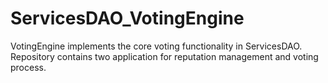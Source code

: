 # ServicesDAO_VotingEngine
VotingEngine implements the core voting functionality in ServicesDAO. Repository contains two application for reputation management and voting process.
